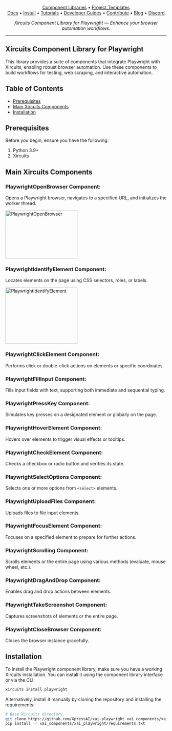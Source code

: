 <p align="center">
  <a href="https://github.com/XpressAI/xircuits/tree/master/xai_components#xircuits-component-library-list">Component Libraries</a> •
  <a href="https://github.com/XpressAI/xircuits/tree/master/project-templates#xircuits-project-templates-list">Project Templates</a>
  <br>
  <a href="https://xircuits.io/">Docs</a> •
  <a href="https://xircuits.io/docs/Installation">Install</a> •
  <a href="https://xircuits.io/docs/category/tutorials">Tutorials</a> •
  <a href="https://xircuits.io/docs/category/developer-guide">Developer Guides</a> •
  <a href="https://github.com/XpressAI/xircuits/blob/master/CONTRIBUTING.md">Contribute</a> •
  <a href="https://www.xpress.ai/blog/">Blog</a> •
  <a href="https://discord.com/invite/vgEg2ZtxCw">Discord</a>
</p>

<p align="center"><i>Xircuits Component Library for Playwright — Enhance your browser automation workflows.</i></p>

---

## Xircuits Component Library for Playwright

This library provides a suite of components that integrate Playwright with Xircuits, enabling robust browser automation. Use these components to build workflows for testing, web scraping, and interactive automation.

## Table of Contents

- [Prerequisites](#prerequisites)
- [Main Xircuits Components](#main-xircuits-components)
- [Installation](#installation)


## Prerequisites

Before you begin, ensure you have the following:

1. Python 3.9+
2. Xircuits

## Main Xircuits Components

### PlaywrightOpenBrowser Component:
  Opens a Playwright browser, navigates to a specified URL, and initializes the worker thread.

<img src="https://github.com/user-attachments/assets/9198de0e-173e-4e59-b5f2-934b257f9914" alt="PlaywrightOpenBrowser" width="225" height="150" />


### PlaywrightIdentifyElement Component:  
  Locates elements on the page using CSS selectors, roles, or labels.

<img src="https://github.com/user-attachments/assets/c091356c-8c8f-4b88-bf8e-d2bf22cdd9dc" alt="PlaywrightIdentifyElement" width="225" height="175" />


### PlaywrightClickElement Component:
  Performs click or double-click actions on elements or specific coordinates.

### PlaywrightFillInput Component:
  Fills input fields with text, supporting both immediate and sequential typing.

### PlaywrightPressKey Component:
  Simulates key presses on a designated element or globally on the page.

### PlaywrightHoverElement Component:
  Hovers over elements to trigger visual effects or tooltips.

### PlaywrightCheckElement Component:
  Checks a checkbox or radio button and verifies its state.

### PlaywrightSelectOptions Component:
  Selects one or more options from `<select>` elements.

### PlaywrightUploadFiles Component:
  Uploads files to file input elements.

### PlaywrightFocusElement Component:
  Focuses on a specified element to prepare for further actions.

### PlaywrightScrolling Component:
  Scrolls elements or the entire page using various methods (evaluate, mouse wheel, etc.).

### PlaywrightDragAndDrop Component:
  Enables drag and drop actions between elements.

### PlaywrightTakeScreenshot Component:
  Captures screenshots of elements or the entire page.

### PlaywrightCloseBrowser Component: 
  Closes the browser instance gracefully.


## Installation

To install the Playwright component library, make sure you have a working Xircuits installation. You can install it using the component library interface or via the CLI:

```bash
xircuits install playwright
```

Alternatively, install it manually by cloning the repository and installing the requirements:

```bash
# Base Xircuits directory
git clone https://github.com/XpressAI/xai-playwright xai_components/xai_playwright
pip install -r xai_components/xai_playwright/requirements.txt
```
